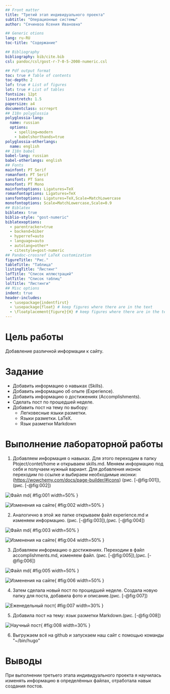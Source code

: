 ```yaml
---
## Front matter
title: "Третий этап индивидуального проекта"
subtitle: "Операционные системы"
author: "Сячинвоа Ксения Ивановна"

## Generic otions
lang: ru-RU
toc-title: "Содержание"

## Bibliography
bibliography: bib/cite.bib
csl: pandoc/csl/gost-r-7-0-5-2008-numeric.csl

## Pdf output format
toc: true # Table of contents
toc-depth: 2
lof: true # List of figures
lot: true # List of tables
fontsize: 12pt
linestretch: 1.5
papersize: a4
documentclass: scrreprt
## I18n polyglossia
polyglossia-lang:
  name: russian
  options:
	- spelling=modern
	- babelshorthands=true
polyglossia-otherlangs:
  name: english
## I18n babel
babel-lang: russian
babel-otherlangs: english
## Fonts
mainfont: PT Serif
romanfont: PT Serif
sansfont: PT Sans
monofont: PT Mono
mainfontoptions: Ligatures=TeX
romanfontoptions: Ligatures=TeX
sansfontoptions: Ligatures=TeX,Scale=MatchLowercase
monofontoptions: Scale=MatchLowercase,Scale=0.9
## Biblatex
biblatex: true
biblio-style: "gost-numeric"
biblatexoptions:
  - parentracker=true
  - backend=biber
  - hyperref=auto
  - language=auto
  - autolang=other*
  - citestyle=gost-numeric
## Pandoc-crossref LaTeX customization
figureTitle: "Рис."
tableTitle: "Таблица"
listingTitle: "Листинг"
lofTitle: "Список иллюстраций"
lotTitle: "Список таблиц"
lolTitle: "Листинги"
## Misc options
indent: true
header-includes:
  - \usepackage{indentfirst}
  - \usepackage{float} # keep figures where there are in the text
  - \floatplacement{figure}{H} # keep figures where there are in the text
---
```


# Цель работы

Добавление различной информации к сайту.

# Задание

- Добавить информацию о навыках (Skills).
- Добавить информацию об опыте (Experience).
- Добавить информацию о достижениях (Accomplishments).
- Сделать пост по прошедшей неделе.
- Добавить пост на тему по выбору:
   - Легковесные языки разметки.
   - Языки разметки. LaTeX.
   - Язык разметки Markdown

# Выполнение лабораторной работы
1. Добавляем информация о навыках. Для этого переходим в папку Ptoject/contet/home и открываем skills.md. Меняем информацию под себя и получаем нужный вариант. Для добавления иконок переходим по ссылке  и выбираем необходимые иконки: (https://wowchemy.com/docs/page-builder/#icons) (рис. [-@fig:001]),(рис. [-@fig:002])

![Файл md](image/1.png){ #fig:001 width=50% }

![Изменения на сайте](image/2.png){ #fig:002 width=50% }

2. Аналогично в этой же папке открываем файл experience.md и изменяем информацию. (рис. [-@fig:003]),(рис. [-@fig:004])

![Файл md](image/3.png){ #fig:003 width=50% }

![Изменения на сайте](image/4.png){ #fig:004 width=50% }

3. Добавляем информацию о достижениях. Переходим в файл accomplishments.md, изменяем файл. (рис. [-@fig:005]),(рис. [-@fig:006])

![Файл md](image/5.png){ #fig:005 width=50% }

![Изменения на сайте](image/6.png){ #fig:006 width=50% }

4. Затем сделала новый пост по прошедшей неделе. Создала новую папку для поста, добавила фото и описание.(рис. [-@fig:007])

![Еженедельный пост](image/7.png){ #fig:007 width=30% }

5. Добавила пост на тему: язык разметки Markdown.(рис. [-@fig:008])

![Научный пост](image/8.png){ #fig:008 width=30% }

6. Выгружаем всё на github и запускаем наш сайт с помощью команды "~/bin/hugo"
# Выводы

При выполнении третьего этапа индивидуального проекта я научилась изменять информацию в определённых файлах, отработала навык создания постов.



